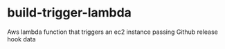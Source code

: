 # build-trigger-lambda
Aws lambda function that triggers an ec2 instance passing Github release hook data
